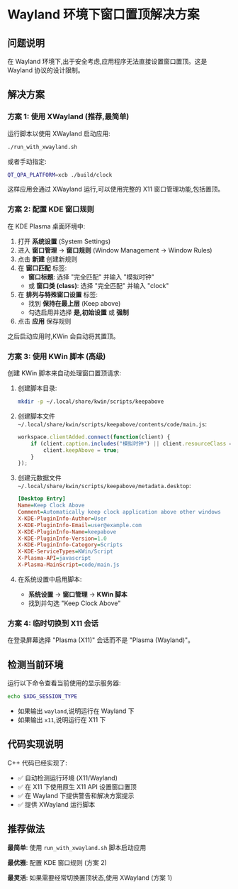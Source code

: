 # Wayland 环境下窗口置顶解决方案

## 问题说明

在 Wayland 环境下,出于安全考虑,应用程序无法直接设置窗口置顶。这是 Wayland 协议的设计限制。

## 解决方案

### 方案 1: 使用 XWayland (推荐,最简单)

运行脚本以使用 XWayland 启动应用:

```bash
./run_with_xwayland.sh
```

或者手动指定:

```bash
QT_QPA_PLATFORM=xcb ./build/clock
```

这样应用会通过 XWayland 运行,可以使用完整的 X11 窗口管理功能,包括置顶。

### 方案 2: 配置 KDE 窗口规则

在 KDE Plasma 桌面环境中:

1. 打开 **系统设置** (System Settings)
2. 进入 **窗口管理** → **窗口规则** (Window Management → Window Rules)
3. 点击 **新建** 创建新规则
4. 在 **窗口匹配** 标签:
   - **窗口标题**: 选择 "完全匹配" 并输入 "模拟时钟"
   - 或 **窗口类 (class)**: 选择 "完全匹配" 并输入 "clock"
5. 在 **排列与特殊窗口设置** 标签:
   - 找到 **保持在最上层** (Keep above)
   - 勾选启用并选择 **是,初始设置** 或 **强制**
6. 点击 **应用** 保存规则

之后启动应用时,KWin 会自动将其置顶。

### 方案 3: 使用 KWin 脚本 (高级)

创建 KWin 脚本来自动处理窗口置顶请求:

1. 创建脚本目录:
   ```bash
   mkdir -p ~/.local/share/kwin/scripts/keepabove
   ```

2. 创建脚本文件 `~/.local/share/kwin/scripts/keepabove/contents/code/main.js`:
   ```javascript
   workspace.clientAdded.connect(function(client) {
       if (client.caption.includes("模拟时钟") || client.resourceClass == "clock") {
           client.keepAbove = true;
       }
   });
   ```

3. 创建元数据文件 `~/.local/share/kwin/scripts/keepabove/metadata.desktop`:
   ```ini
   [Desktop Entry]
   Name=Keep Clock Above
   Comment=Automatically keep clock application above other windows
   X-KDE-PluginInfo-Author=User
   X-KDE-PluginInfo-Email=user@example.com
   X-KDE-PluginInfo-Name=keepabove
   X-KDE-PluginInfo-Version=1.0
   X-KDE-PluginInfo-Category=Scripts
   X-KDE-ServiceTypes=KWin/Script
   X-Plasma-API=javascript
   X-Plasma-MainScript=code/main.js
   ```

4. 在系统设置中启用脚本:
   - **系统设置** → **窗口管理** → **KWin 脚本**
   - 找到并勾选 "Keep Clock Above"

### 方案 4: 临时切换到 X11 会话

在登录屏幕选择 "Plasma (X11)" 会话而不是 "Plasma (Wayland)"。

## 检测当前环境

运行以下命令查看当前使用的显示服务器:

```bash
echo $XDG_SESSION_TYPE
```

- 如果输出 `wayland`,说明运行在 Wayland 下
- 如果输出 `x11`,说明运行在 X11 下

## 代码实现说明

C++ 代码已经实现了:
- ✅ 自动检测运行环境 (X11/Wayland)
- ✅ 在 X11 下使用原生 X11 API 设置窗口置顶
- ✅ 在 Wayland 下提供警告和解决方案提示
- ✅ 提供 XWayland 运行脚本

## 推荐做法

**最简单**: 使用 `run_with_xwayland.sh` 脚本启动应用

**最优雅**: 配置 KDE 窗口规则 (方案 2)

**最灵活**: 如果需要经常切换置顶状态,使用 XWayland (方案 1)
